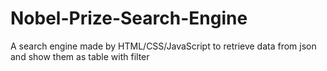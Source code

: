 # Nobel-Prize-Search-Engine
A search engine made by HTML/CSS/JavaScript to retrieve data from json and show them as table with filter
